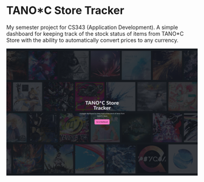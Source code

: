 # TANO*C Store Tracker

My semester project for CS343 (Application Development). A simple dashboard for keeping track of the stock status of items from TANO*C Store with the ability to automatically convert prices to any currency.

![dashboard](./TANOC%20Store%20Tracker%20Dashboard.png)

